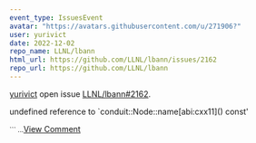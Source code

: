 ```yaml
---
event_type: IssuesEvent
avatar: "https://avatars.githubusercontent.com/u/271906?"
user: yurivict
date: 2022-12-02
repo_name: LLNL/lbann
html_url: https://github.com/LLNL/lbann/issues/2162
repo_url: https://github.com/LLNL/lbann
---
```


<a href='https://github.com/yurivict' target='_blank'>yurivict</a> open issue <a href='https://github.com/LLNL/lbann/issues/2162' target='_blank'>LLNL/lbann#2162</a>.

<p>undefined reference to `conduit::Node::name[abi:cxx11]() const'</p><small>```...</small><a href='https://github.com/LLNL/lbann/issues/2162' target='_blank'>View Comment</a>